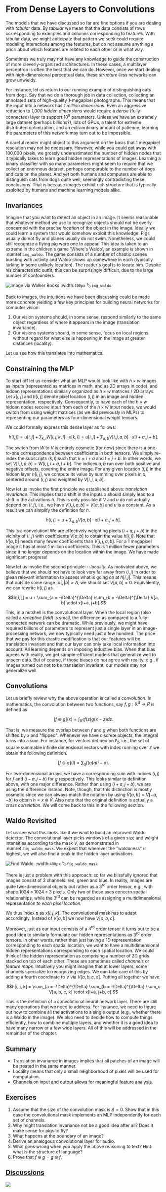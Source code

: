 # From Dense Layers to Convolutions

The models that we have discussed so far are fine options
if you are dealing with *tabular* data.
By *tabular* we mean that the data consists
of rows corresponding to examples and columns corresponding to features.
With tabular data, we might anticipate that pattern we seek
could require modeling interactions among the features,
but do not assume anything a priori about
which features are related to each other or in what way.


Sometimes we truly may not have any knowledge
to guide the construction of more cleverly-organized architectures.
In these cases, a multilayer perceptron is often the best that we can do.
However, once we start dealing with high-dimensional perceptual data,
these *structure-less* networks can grow unwieldy.


For instance, let us return to our running example
of distinguishing cats from dogs.
Say that we do a thorough job in data collection,
collecting an annotated sets of high-quality 1-megapixel photographs.
This means that the input into a network has *1 million dimensions*.
Even an aggressive reduction to *1,000 hidden dimensions*
would require a *dense* (fully-connected) layer to support $10^9$ parameters.
Unless we have an extremely large dataset (perhaps billions?),
lots of GPUs, a talent for extreme distributed optimization,
and an extraordinary amount of patience,
learning the parameters of this network may turn out to be impossible.

A careful reader might object to this argument
on the basis that 1 megapixel resolution may not be necessary.
However, while you could get away with 100,000 pixels,
we grossly underestimated the number of hidden nodes
that it typically takes to learn good hidden representations of images.
Learning a binary classifier with so many parameters
might seem to require that we collect an enormous dataset,
perhaps comparable to the number of dogs and cats on the planet.
And yet both humans and computers are able to distinguish cats from dogs quite well, seemingly contradicting these conclusions.
That is because images exhibit rich structure
that is typically exploited by humans and machine learning models alike.

## Invariances

Imagine that you want to detect an object in an image.
It seems reasonable that whatever method we use to recognize objects
should not be overly concerned with the precise *location*
of the object in the image.
Ideally we could learn a system
that would somehow exploit this knowledge.
Pigs usually do not fly and planes usually do not swim.
Nonetheless, we could still recognize a flying pig were one to appear.
This idea is taken to an extreme in the children's game 'Where's Waldo', an
example is shown in :numref:`img_waldo`.
The game consists of a number of chaotic scenes bursting with activity
and Waldo shows up somewhere in each
(typically lurking in some unlikely location).
The reader's goal is to locate him.
Despite his characteristic outfit, this can be surprisingly difficult,
due to the large number of confounders.

![Image via Walker Books](../img/where-wally-walker-books.jpg)
:width:`400px`
:label:`img_waldo`


Back to images, the intuitions we have been discussing could be made more concrete yielding a few key principles for building neural networks for computer vision:

1. Our vision systems should, in some sense, respond similarly to the same object regardless of where it appears in the image (translation invariance).
1. Our visions systems should, in some sense, focus on local regions, without regard for what else is happening in the image at greater distances (locality).

Let us see how this translates into mathematics.

## Constraining the MLP

<!-- In this exposition, we treat both images and hidden layers
alike as two-dimensional arrays.  -->
To start off let us consider what an MLP would look like
with $h \times w$ images as inputs
(represented as matrices in math, and as 2D arrays in code),
and hidden representations similarly organized
as $h \times w$ matrices / 2D arrays.
Let $x[i, j]$ and $h[i, j]$ denote pixel location $(i, j)$
in an image and hidden representation, respectively.
Consequently, to have each of the $h \times w$ hidden nodes receive input
from each of the $h \times w$ input nodes,
we would switch from using weight matrices
(as we did previously in MLPs)
to representing our parameters
as four-dimensional weight tensors.


We could formally express this dense layer as follows:

$$h[i, j] = u[i, j] + \sum_{k, l} W[i, j, k, l] \cdot x[k, l] =  u[i, j] +
\sum_{a, b} V[i, j, a, b] \cdot x[i+a, j+b].$$

The switch from $W$ to $V$ is entirely cosmetic (for now)
since there is a one-to-one correspondence
between coefficients in both tensors.
We simply re-index the subscripts $(k, l)$
such that $k = i+a$ and $l = j+b$.
In other words, we set $V[i, j, a, b] = W[i, j, i+a, j+b]$.
The indices $a, b$ run over both positive and negative offsets,
covering the entire image.
For any given location $(i, j)$ in the hidden layer $h[i, j]$,
we compute its value by summing over pixels in $x$,
centered around $(i, j)$ and weighted by $V[i, j, a, b]$.

Now let us invoke the first principle we established above: *translation invariance*.
This implies that a shift in the inputs $x$
should simply lead to a shift in the activations $h$.
This is only possible if $V$ and $u$ do not actually depend on $(i, j)$,
i.e., we have $V[i, j, a, b] = V[a, b]$ and $u$ is a constant.
As a result we can simplify the definition for $h$.

$$h[i, j] = u + \sum_{a, b} V[a, b] \cdot x[i+a, j+b].$$

This is a convolution!
We are effectively weighting pixels $(i+a, j+b)$
in the vicinity of $(i, j)$ with coefficients $V[a, b]$
to obtain the value $h[i, j]$.
Note that $V[a, b]$ needs many fewer coefficients than $V[i, j, a, b]$. For a 1 megapixel image it has at most 1 million coefficients. This is 1 million fewer parameters since it no longer depends on the location within the image. We have made significant progress!

Now let us invoke the second principle---*locality*.
As motivated above, we believe that we should not have
to look very far away from $(i, j)$
in order to glean relevant information
to assess what is going on at $h[i, j]$.
This means that outside some range $|a|, |b| > \Delta$,
we should set $V[a, b] = 0$.
Equivalently, we can rewrite $h[i, j]$ as

$$h[i, j] = u + \sum_{a = -\Delta}^{\Delta} \sum_{b = -\Delta}^{\Delta} V[a, b] \cdot x[i+a, j+b].$$

This, in a nutshell is the convolutional layer.
When the local region (also called a *receptive field*) is small,
the difference as compared to a fully-connected network can be dramatic.
While previously, we might have required billions of parameters
to represent just a single layer in an image-processing network,
we now typically need just a few hundred.
The price that we pay for this drastic modification
is that our features will be translation invariant
and that our layer can only take local information into account.
All learning depends on imposing inductive bias.
When that bias agrees with reality,
we get sample-efficient models
that generalize well to unseen data.
But of course, if those biases do not agree with reality,
e.g., if images turned out not to be translation invariant,
our models may not generalize well.



## Convolutions

Let us briefly review why the above operation is called a *convolution*.
In mathematics, the convolution between two functions,
say $f, g: \mathbb{R}^d \to R$ is defined as

$$[f \circledast g](x) = \int_{\mathbb{R}^d} f(z) g(x-z) dz.$$

That is, we measure the overlap between $f$ and $g$
when both functions are shifted by $x$ and "flipped".
Whenever we have discrete objects, the integral turns into a sum.
For instance, for vectors defined on $\ell_2$, i.e.,
the set of square summable infinite dimensional vectors
with index running over $\mathbb{Z}$ we obtain the following definition.

$$[f \circledast g](i) = \sum_a f(a) g(i-a).$$

For two-dimensional arrays, we have a corresponding sum
with indices $(i, j)$ for $f$ and $(i-a, j-b)$ for $g$ respectively.
This looks similar to definition above, with one major difference.
Rather than using $(i+a, j+b)$, we are using the difference instead.
Note, though, that this distinction is mostly cosmetic
since we can always match the notation by using $\tilde{V}[a, b] = V[-a, -b]$
to obtain $h = x \circledast \tilde{V}$.
Also note that the original definition is actually a *cross correlation*.
We will come back to this in the following section.


## Waldo Revisited

Let us see what this looks like if we want to build an improved Waldo detector. The convolutional layer picks windows of a given size
and weight intensities according to the mask $V$, as demonstrated in :numref:`fig_waldo_mask`.
 We expect that wherever the "waldoness" is highest,
 we will also find a peak in the hidden layer activations.

![Find Waldo.](../img/waldo-mask.jpg)
:width:`400px`
:label:`fig_waldo_mask`

There is just a problem with this approach:
so far we blissfully ignored that images consist
of 3 channels: red, green and blue.
In reality, images are quite two-dimensional objects
but rather as a $3^{\mathrm{rd}}$ order tensor,
e.g., with shape $1024 \times 1024 \times 3$ pixels.
Only two of these axes concern spatial relationships,
while the $3^{\mathrm{rd}}$ can be regarded as assigning
a multidimensional representation *to each pixel location*.

We thus index $\mathbf{x}$ as $x[i, j, k]$.
The convolutional mask has to adapt accordingly.
Instead of $V[a, b]$ we now have $V[a, b, c]$.

Moreover, just as our input consists of a $3^{\mathrm{rd}}$ order tensor
it turns out to be a good idea to similarly formulate
our hidden representations as $3^{\mathrm{rd}}$ order tensors.
In other words, rather than just having a 1D representation
corresponding to each spatial location,
we want to have a multidimensional hidden representations
corresponding to each spatial location.
We could think of the hidden representation as comprising a number of 2D grids stacked on top of each other.
These are sometimes called *channels* or *feature maps*.
Intuitively you might imagine that at lower layers,
some channels specialize to recognizing edges.
We can take care of this by adding a fourth coordinate to $V$
via $V[a, b, c, d]$. Putting all together we have:

$$h[i, j, k] = \sum_{a = -\Delta}^{\Delta} \sum_{b = -\Delta}^{\Delta} \sum_c V[a, b, c, k] \cdot x[i+a, j+b, c].$$

This is the definition of a convolutional neural network layer.
There are still many operations that we need to address.
For instance, we need to figure out how to combine all the activations
to a single output (e.g., whether there is a Waldo in the image).
We also need to decide how to compute things efficiently,
how to combine multiple layers, and whether it is a good idea
to have many narrow or a few wide layers.
All of this will be addressed in the remainder of the chapter.


## Summary

* Translation invariance in images implies that all patches of an image will be treated in the same manner.
* Locality means that only a small neighborhood of pixels will be used for computation.
* Channels on input and output allows for meaningful feature analysis.

## Exercises

1. Assume that the size of the convolution mask is $\Delta = 0$. Show that in this case the convolutional mask implements an MLP independently for each set of channels.
1. Why might translation invariance not be a good idea after all? Does it make sense for pigs to fly?
1. What happens at the boundary of an image?
1. Derive an analogous convolutional layer for audio.
1. What goes wrong when you apply the above reasoning to text? Hint: what is the structure of language?
1. Prove that $f \circledast g = g \circledast f$.

## [Discussions](https://discuss.mxnet.io/t/2348)

![](../img/qr_why-conv.svg)
